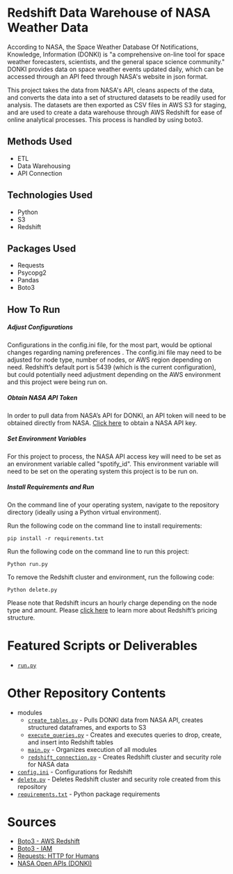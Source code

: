 # Redshift Data Warehouse of NASA Weather Data
According to NASA, the Space Weather Database Of Notifications, Knowledge, Information (DONKI) is "a comprehensive on-line tool for space weather forecasters, scientists, and the general space science community." DONKI provides data on space weather events updated daily, which can be accessed through an API feed through NASA's website in json format.

This project takes the data from NASA's API, cleans aspects of the data, and converts the data into a set of structured datasets to be readily used for analysis. The datasets are then exported as CSV files in AWS S3 for staging, and are used to create a data warehouse through AWS Redshift for ease of online analytical processes. This process is handled by using boto3.

## Methods Used
* ETL
* Data Warehousing
* API Connection

## Technologies Used
* Python
* S3
* Redshift

## Packages Used
* Requests
* Psycopg2
* Pandas
* Boto3

## How To Run

##### *Adjust Configurations*
Configurations in the config.ini file, for the most part, would be optional changes regarding naming preferences . The config.ini file may need to be adjusted for node type, number of nodes, or AWS region depending on need. Redshift’s default port is 5439 (which is the current configuration), but could potentially need adjustment depending on the AWS environment and this project were being run on.
##### *Obtain NASA API Token*
In order to pull data from NASA’s API for DONKI, an API token will need to be obtained directly from NASA. [Click here](https://api.nasa.gov/) to obtain a NASA API key.
##### *Set Environment Variables*
For this project to process, the NASA API access key will need to be set as an environment variable called "spotify_id". This environment variable will need to be set on the operating system this project is to be run on.

##### *Install Requirements and Run*
On the command line of your operating system, navigate to the repository directory (ideally using a Python virtual environment).

Run the following code on the command line to install requirements:
```
pip install -r requirements.txt 
```

Run the following code on the command line to run this project:
```
Python run.py
```

To remove the Redshift cluster and environment, run the following code:
```
Python delete.py
```
Please note that Redshift incurs an hourly charge depending on the node type and amount. Please [click here](https://aws.amazon.com/redshift/pricing/) to learn more about Redshift’s pricing structure.

# Featured Scripts or Deliverables
* [```run.py```](run.py)

# Other Repository Contents
* modules
     * [```create_tables.py```](modules/create_tables.py) - Pulls DONKI data from NASA API, creates structured dataframes, and exports to S3
     * [```execute_queries.py```](modules/execute_queries.py) - Creates and executes queries to drop, create, and insert into Redshift tables
     * [```main.py```](modules/main.py) - Organizes execution of all modules
     * [```redshift_connection.py```](modules/redshift_connection.py) - Creates Redshift cluster and security role for NASA data
* [```config.ini```](config.ini) - Configurations for Redshift
* [```delete.py```](delete.py) - Deletes Redshift cluster and security role created from this repository
* [```requirements.txt```](requirements.txt) - Python package requirements

# Sources
* [Boto3 - AWS Redshift](https://boto3.amazonaws.com/v1/documentation/api/latest/reference/services/redshift.html)
* [Boto3 - IAM](https://boto3.amazonaws.com/v1/documentation/api/latest/reference/services/iam.html)
* [Requests: HTTP for Humans](https://requests.readthedocs.io/en/master/)
* [NASA Open APIs (DONKI)](https://api.nasa.gov/)
